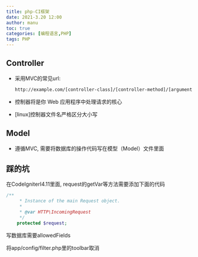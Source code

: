 ```yaml
---
title: php-CI框架
date: 2021-3.20 12:00
author: manu
toc: true
categories: [编程语言,PHP]
tags: PHP
---
```


## Controller

- 采用MVC的常见url: 

  ```html
  http://example.com/[controller-class]/[controller-method]/[arguments]
  ```

- 控制器将是你 Web 应用程序中处理请求的核心

- [linux]控制器文件名严格区分大小写

## Model

- 遵循MVC, 需要将数据库的操作代码写在模型（Model）文件里面

## 踩的坑

在CodeIgniterI4.11里面, request的getVar等方法需要添加下面的代码

```php
/**
	 * Instance of the main Request object.
	 *
	 * @var HTTP\IncomingRequest
	 */
	protected $request;
```

写数据库需要allowedFields

将app/config/filter.php里的toolbar取消